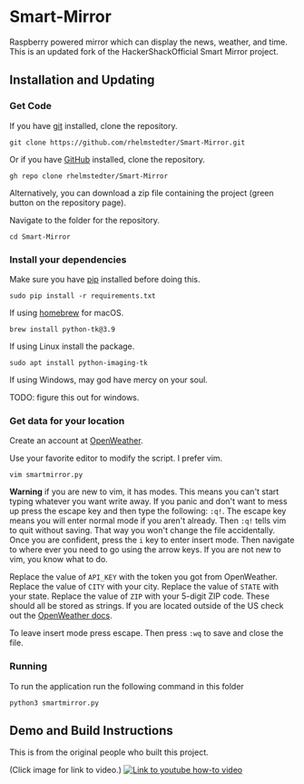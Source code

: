 # Smart-Mirror

Raspberry powered mirror which can display the news, weather, and time. This is an updated fork of the HackerShackOfficial Smart Mirror project.

## Installation and Updating

### Get Code

If you have [git](https://git-scm.com/book/en/v2/Getting-Started-Installing-Git) installed, clone the repository.

```
git clone https://github.com/rhelmstedter/Smart-Mirror.git
```

Or if you have [GitHub](https://cli.github.com/) installed, clone the repository.

```
gh repo clone rhelmstedter/Smart-Mirror
```

Alternatively, you can download a zip file containing the project (green button on the repository page).

Navigate to the folder for the repository.

```
cd Smart-Mirror
```

### Install your dependencies 

Make sure you have [pip](https://pip.pypa.io/en/stable/installing/) installed before doing this.

```
sudo pip install -r requirements.txt
```

If using [homebrew](https://brew.sh/) for macOS.

```
brew install python-tk@3.9
```

If using Linux install the package.

```
sudo apt install python-imaging-tk
```

If using Windows, may god have mercy on your soul.

TODO: figure this out for windows.

### Get data for your location

Create an account at [OpenWeather](https://openweathermap.org). 

Use your favorite editor to modify the script. I prefer vim. 

```
vim smartmirror.py
```
**Warning** if you are new to vim, it has modes. This means you can't start typing whatever you want write away. If you panic and don't want to mess up press the escape key and then type the following: `:q!`. The escape key means you will enter normal mode if you aren't already. Then `:q!` tells vim to quit without saving. That way you won't change the file accidentally. Once you are confident, press the `i` key to enter insert mode. Then navigate to where ever you need to go using the arrow keys. If you are not new to vim, you know what to do.

Replace the value of `API_KEY` with the token you got from OpenWeather. Replace the value of `CITY` with your city. Replace the value of `STATE` with your state. Replace the value of `ZIP` with your 5-digit ZIP code. These should all be stored as strings. If you are located outside of the US check out the [OpenWeather docs](https://openweathermap.org/current).

To leave insert mode press escape. Then press `:wq` to save and close the file.

### Running

To run the application run the following command in this folder

```
python3 smartmirror.py
```

## Demo and Build Instructions 

This is from the original people who built this project. 

(Click image for link to video.)
[![Link to youtube how-to video](http://i.imgur.com/cMyaSHT.png)](https://youtu.be/fkVBAcvbrjU)
